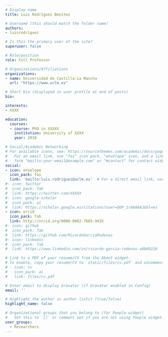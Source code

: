 ```yaml
---
# Display name
title: Luis Rodríguez Benítez

# Username (this should match the folder name)
authors:
- luisrodriguez

# Is this the primary user of the site?
superuser: false

# Role/position
role: Full Professor

# Organizations/Affiliations
organizations:
- name: Universidad de Castilla-La Mancha
  url: "https://www.uclm.es"

# Short bio (displayed in user profile at end of posts)
bio:

interests:
- XXXX

education:
  courses:
  - course: PhD in XXXXX
    institution: University of XXXX
    year: 2010

# Social/Academic Networking
# For available icons, see: https://sourcethemes.com/academic/docs/page-builder/#icons
#   For an email link, use "fas" icon pack, "envelope" icon, and a link in the
#   form "mailto:your-email@example.com" or "#contact" for contact widget.
social:
- icon: envelope
  icon_pack: fas
  link: 'mailto:luis.rodriguez@uclm.es'  # For a direct email link, use "mailto:test@example.org".
#- icon: twitter
#  icon_pack: fab
#  link: https://twitter.com/XXXXX
#- icon: google-scholar
#  icon_pack: ai
#  link: https://scholar.google.es/citations?user=QOP_1r8AAAAJ&hl=es
- icon: orcid
  icon_pack: fab
  link: http://orcid.org/0000-0002-7665-943X
#- icon: github
#  icon_pack: fab
#  link: https://github.com/RicardoGarciaRodenas
#- icon: linkedin
#  icon_pack: fab
#  link: https://www.linkedin.com/in/ricardo-garcia-rodenas-a0b69218

# Link to a PDF of your resume/CV from the About widget.
# To enable, copy your resume/CV to `static/files/cv.pdf` and uncomment the lines below.
# - icon: cv
#   icon_pack: ai
#   link: files/cv.pdf

# Enter email to display Gravatar (if Gravatar enabled in Config)
email: ''

# Highlight the author in author lists? (true/false)
highlight_name: false

# Organizational groups that you belong to (for People widget)
#   Set this to `[]` or comment out if you are not using People widget.
user_groups:
  - Researchers
---
```

